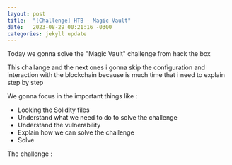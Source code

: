 ```yaml
---
layout: post
title:  "[Challenge] HTB - Magic Vault"
date:   2023-08-29 00:21:16 -0300
categories: jekyll update
---
```


Today we gonna solve the "Magic Vault" challenge from hack the box

This challange and the next ones i gonna skip the configuration and interaction with the blockchain because is much time that i need to explain step by step

We gonna focus in the important things like :

- Looking the Solidity files
- Understand what we need to do to solve the challenge 
- Understand the vulnerability
- Explain how we can solve the challenge
- Solve


The challenge : 
